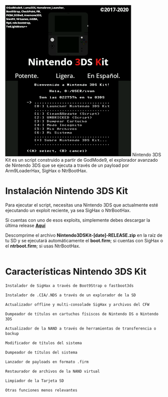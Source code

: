 
<img src="snap_201125022804.png">
Nintendo 3DS Kit es un script construido a partir de GodMode9, el explorador avanzado de Nintendo 3DS que se ejecuta a través de un payload por Arm9LoaderHax, SigHax o NtrBootHax. 

<br/>

# Instalación Nintendo 3DS Kit

Para ejecutar el script, necesitas una Nintendo 3DS que actualmente esté ejecutando un exploit reciente, ya sea SigHax o NtrBootHax.

Si cuentas con uno de esos exploits, simplemente debes descargar la última release <b><a href="https://github.com/daviiid99/Nintendo-3DS-Kit/releases">Aquí</a></b>

Descomprime el archivo <b>Nintendo3DSKit-[date]-RELEASE.zip</b> en la raíz de tu SD y se ejecutará automáticamente el <b>boot.firm</b>; si cuentas con SigHax o el <b>ntrboot.firm</b>; si usas NtrBootHax.
<br/>
<br/>

# Características Nintendo 3DS Kit

```
Instalador de SigHax a través de Boot9Strap o fastboot3ds
```
```
Instalador de .CIA/.NDS a través de un explorador de la SD
```
```
Actualizador offline y multi-consolade SigHax y archivos del CFW
```
```
Dumpeador de títulos en cartuchos físiscos de Nintendo DS o Nintendo 3DS
```
```
Actualizador de la NAND a través de herramientas de transferencia o backup
```
```
Modificador de títulos del sistema
```
```
Dumpeador de títulos del sistema
```
```
Lanzador de payloads en formato .firm
```
```
Restaurador de archivos de la NAND virtual
```
```
Limpiador de la Tarjeta SD
```
```
Otras funciones menos relevantes
```
